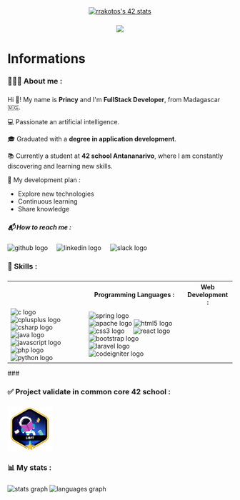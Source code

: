 <div align="center">  
  <a href="https://github.com/oakoudad/badge42"><img src="https://badge.mediaplus.ma/greenbinary/rrakotos?1337Badge=off&UM6P=off" alt="rrakotos's 42 stats" /></a>
</div>

###

<div align="center">
  <img src="https://visitor-badge.laobi.icu/badge?page_id=PrincyRaks.PrincyRaks&left_color=gray&right_color=blue"  />
</div>

###

<h1 align="left">Informations</h1>

###

<h3 align="left">​🧑🏻‍💻​ About me :</h3>

###

Hi ​👋​! My name is **Princy** and I'm **FullStack Developer**, from Madagascar ​​🇲🇬​.

​​💻 ​Passionate an artificial intelligence.

​​🎓​ Graduated with a **degree in application development**.

​​​📚​ Currently a student at **42 school Antananarivo**, where I am constantly discovering and learning new skills.

​🌱​ My development plan :
 - Explore new technologies
- Continuous learning
- Share knowledge

###

<h5 align="left">📬 How to reach me :</h5>

###

<div align="left">
  <img src="https://skillicons.dev/icons?i=github" height="40" alt="github logo"  />
  <img width="12" />
  <img src="https://cdn.jsdelivr.net/gh/devicons/devicon/icons/linkedin/linkedin-original.svg" height="40" alt="linkedin logo"  />
  <img width="12" />
  <img src="https://cdn.jsdelivr.net/gh/devicons/devicon/icons/slack/slack-original.svg" height="40" alt="slack logo"  />
</div>

###

<h3 align="left">​​​🎯​​ Skills :</h3>

###

<table>
    <td>
        <th>Programming Languages :</th>
        <th>Web Development :</th>
    </th>
    <tr>
        <td>
            <img src="https://cdn.jsdelivr.net/gh/devicons/devicon/icons/c/c-original.svg" height="40" alt="c logo"  />
            <img width="12" />
            <img src="https://cdn.jsdelivr.net/gh/devicons/devicon/icons/cplusplus/cplusplus-original.svg" height="40" alt="cplusplus logo"  />
            <img width="12" />
            <img src="https://cdn.jsdelivr.net/gh/devicons/devicon/icons/csharp/csharp-original.svg" height="40" alt="csharp logo"  />
            <img width="12" />
            <img src="https://cdn.jsdelivr.net/gh/devicons/devicon/icons/java/java-original.svg" height="40" alt="java logo"  />
            <img width="12" />
            <img src="https://cdn.jsdelivr.net/gh/devicons/devicon/icons/javascript/javascript-original.svg" height="40" alt="javascript logo"  />
            <img width="12" />
            <img src="https://cdn.jsdelivr.net/gh/devicons/devicon/icons/php/php-original.svg" height="40" alt="php logo"  />
            <img width="12" />
            <img src="https://cdn.jsdelivr.net/gh/devicons/devicon/icons/python/python-original.svg" height="40" alt="python logo"  />
        </td>
        <td>
            <img src="https://cdn.jsdelivr.net/gh/devicons/devicon/icons/spring/spring-original.svg" height="40" alt="spring logo"  />
            <img width="12" />
            <img src="https://cdn.jsdelivr.net/gh/devicons/devicon/icons/apache/apache-original.svg" height="40" alt="apache logo"  />
            <img src="https://cdn.jsdelivr.net/gh/devicons/devicon/icons/html5/html5-original.svg" height="40" alt="html5 logo"  />
            <img width="12" />
            <img src="https://cdn.jsdelivr.net/gh/devicons/devicon/icons/css3/css3-original.svg" height="40" alt="css3 logo"  />
            <img width="12" />
            <img src="https://cdn.jsdelivr.net/gh/devicons/devicon/icons/react/react-original.svg" height="40" alt="react logo"  />
            <img width="12" />
            <img src="https://cdn.jsdelivr.net/gh/devicons/devicon/icons/bootstrap/bootstrap-original.svg" height="40" alt="bootstrap logo"  />
             <img src="https://cdn.jsdelivr.net/gh/devicons/devicon/icons/laravel/laravel-original.svg" height="40" alt="laravel logo"  />
            <img width="12" />
            <img src="https://cdn.jsdelivr.net/gh/devicons/devicon/icons/codeigniter/codeigniter-plain.svg" height="40" alt="codeigniter logo"  />
        </td>
    </tr>
    <!--<td>
        <th>Mobile App Development :</th>
        <th>Database :</th>
    </th>
    <tr>
        <td>
            <img src="https://cdn.jsdelivr.net/gh/devicons/devicon/icons/androidstudio/androidstudio-original.svg" height="40" alt="androidstudio logo"  />
            <img width="12" />
            <img src="https://cdn.simpleicons.org/ionic/3880FF" height="40" alt="ionic logo"  />
        </td>
    </tr>
    <tr>
        <td>
            <img src="https://cdn.jsdelivr.net/gh/devicons/devicon/icons/postgresql/postgresql-original.svg" height="40" alt="postgresql logo"  />
            <img width="12" />
            <img src="https://cdn.jsdelivr.net/gh/devicons/devicon/icons/mysql/mysql-original.svg" height="40" alt="mysql logo"  />
            <img width="12" />
            <img src="https://cdn.jsdelivr.net/gh/devicons/devicon/icons/oracle/oracle-original.svg" height="40" alt="oracle logo"  />
            <img width="12" />
            <img src="https://cdn.jsdelivr.net/gh/devicons/devicon/icons/mongodb/mongodb-original.svg" height="40" alt="mongodb logo"  />
        </td>
    </tr>
    <td>
        <th>Game Engines :</th>
        <th>Other :</th>
    </th>
    <tr>
        <td>
            <img src="https://cdn.simpleicons.org/unity/FFFFFF" height="40" alt="unity logo"  />
        </td>
    </tr>
    <tr>
        <td>
            <img src="https://cdn.jsdelivr.net/gh/devicons/devicon/icons/linux/linux-original.svg" height="40" alt="linux logo"  />
        </td>
    </tr>-->
</table>
###

<h3 align="left">✅​ Project validate in common core 42 school :</h3>

###

<div align="left">
  <img height="100" src="https://github.com/PrincyRaks/PrincyRaks/blob/main/badges/libftm.png?raw=true"  />
</div>

###

<h3 align="left">📊​ My stats :</h3>

###

<div align="left">
  <img src="https://github-readme-stats.vercel.app/api?username=PrincyRaks&hide_title=false&hide_rank=false&show_icons=true&include_all_commits=true&count_private=true&disable_animations=false&theme=algolia&locale=en&hide_border=false&order=1" height="170" alt="stats graph"  />
  <img src="https://github-readme-stats.vercel.app/api/top-langs?username=PrincyRaks&locale=en&hide_title=false&layout=compact&card_width=320&langs_count=5&theme=algolia&hide_border=false&order=2" height="170" alt="languages graph"  />
</div>
